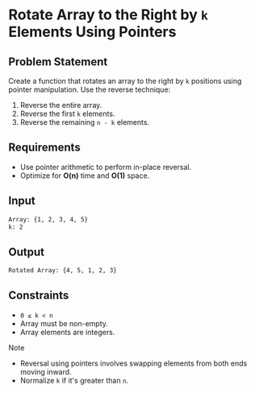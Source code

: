 # Rotate Array to the Right by `k` Elements Using Pointers

## Problem Statement

Create a function that rotates an array to the right by `k` positions using pointer manipulation. Use the reverse technique:

1. Reverse the entire array.
2. Reverse the first `k` elements.
3. Reverse the remaining `n - k` elements.

## Requirements

- Use pointer arithmetic to perform in-place reversal.
- Optimize for **O(n)** time and **O(1)** space.

## Input

```bash
Array: {1, 2, 3, 4, 5}  
k: 2
```

## Output

```bash
Rotated Array: {4, 5, 1, 2, 3}
```

## Constraints

- `0 ≤ k < n`
- Array must be non-empty.
- Array elements are integers.

> [!NOTE]
>
> - Reversal using pointers involves swapping elements from both ends moving inward.
> - Normalize `k` if it's greater than `n`.
